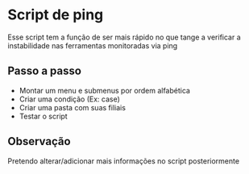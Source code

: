 # Script de ping

Esse script tem a função de ser mais rápido no que tange a verificar a instabilidade nas ferramentas monitoradas via ping

## Passo a passo

- Montar um menu e submenus por ordem alfabética
- Criar uma condição (Ex: case)
- Criar uma pasta com suas filiais
- Testar o script

## Observação

Pretendo alterar/adicionar mais informações no script posteriormente